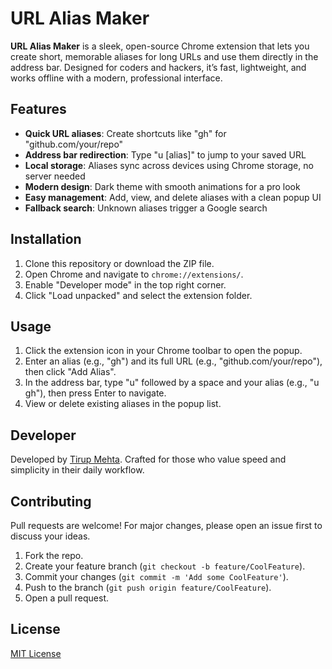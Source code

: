 # URL Alias Maker

**URL Alias Maker** is a sleek, open-source Chrome extension that lets you create short, memorable aliases for long URLs and use them directly in the address bar. Designed for coders and hackers, it’s fast, lightweight, and works offline with a modern, professional interface.

## Features

- **Quick URL aliases**: Create shortcuts like "gh" for "github.com/your/repo"
- **Address bar redirection**: Type "u [alias]" to jump to your saved URL
- **Local storage**: Aliases sync across devices using Chrome storage, no server needed
- **Modern design**: Dark theme with smooth animations for a pro look
- **Easy management**: Add, view, and delete aliases with a clean popup UI
- **Fallback search**: Unknown aliases trigger a Google search

## Installation

1. Clone this repository or download the ZIP file.
2. Open Chrome and navigate to `chrome://extensions/`.
3. Enable "Developer mode" in the top right corner.
4. Click "Load unpacked" and select the extension folder.

## Usage

1. Click the extension icon in your Chrome toolbar to open the popup.
2. Enter an alias (e.g., "gh") and its full URL (e.g., "github.com/your/repo"), then click "Add Alias".
3. In the address bar, type "u" followed by a space and your alias (e.g., "u gh"), then press Enter to navigate.
4. View or delete existing aliases in the popup list.

## Developer

Developed by [Tirup Mehta](https://github.com/[TirupMehta]). Crafted for those who value speed and simplicity in their daily workflow.

## Contributing

Pull requests are welcome! For major changes, please open an issue first to discuss your ideas.

1. Fork the repo.
2. Create your feature branch (`git checkout -b feature/CoolFeature`).
3. Commit your changes (`git commit -m 'Add some CoolFeature'`).
4. Push to the branch (`git push origin feature/CoolFeature`).
5. Open a pull request.

## License

[MIT License](LICENSE)
